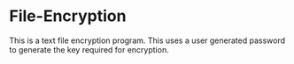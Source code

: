 # File-Encryption

This is a text file encryption program.
This uses a user generated password to generate the key required for encryption.
